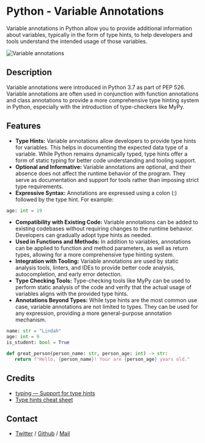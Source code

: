 # Python - Variable Annotations
Variable annotations in Python allow you to provide additional information about variables, typically in the form of type hints, to help developers and tools understand the intended usage of those variables.

![Variable annotations](https://external-preview.redd.it/BBgDROEMSwzPp7gzMaNhep1si6zANHbYHhH8qvttn40.jpg?auto=webp&s=c43d0143bf40c942b948d7fd07ad9adfbddcd82d)

## Description
Variable annotations were introduced in Python 3.7 as part of PEP 526. Variable annotations are often used in conjunction with function annotations and class annotations to provide a more comprehensive type hinting system in Python, especially with the introduction of type-checkers like MyPy.

## Features
 * **Type Hints:** Variable annotations allow developers to provide type hints for variables. This helps in documenting the expected data type of a variable. While Python remains dynamically typed, type hints offer a form of static typing for better code understanding and tooling support.
 * **Optional and Informative:** Variable annotations are optional, and their absence does not affect the runtime behavior of the program. They serve as documentation and support for tools rather than imposing strict type requirements.
 * **Expressive Syntax:** Annotations are expressed using a colon (:) followed by the type hint. For example:
 ```python
 age: int = 19
 ```
 * **Compatibility with Existing Code:** Variable annotations can be added to existing codebases without requiring changes to the runtime behavior. Developers can gradually adopt type hints as needed.
 * **Used in Functions and Methods:** In addition to variables, annotations can be applied to function and method parameters, as well as return types, allowing for a more comprehensive type hinting system.
 * **Integration with Tooling:** Variable annotations are used by static analysis tools, linters, and IDEs to provide better code analysis, autocompletion, and early error detection.
 * **Type Checking Tools:** Type-checking tools like MyPy can be used to perform static analysis of the code and verify that the actual usage of variables aligns with the provided type hints.
 * **Annotations Beyond Types:** While type hints are the most common use case, variable annotations are not limited to types. They can be used for any expression, providing a more general-purpose annotation mechanism.
 
 ```python
 name: str = "Lindah"
 age: int = 9
 is_student: bool = True

 def great_person(person_name: str, person_age: int) -> str:
    return f"Hello, {person_name}! Your are {person_age} years old."
 ```

## Credits
 * [typing — Support for type hints](https://docs.python.org/3/library/typing.html)
 * [Type hints cheat sheet](https://mypy.readthedocs.io/en/latest/cheat_sheet_py3.html)

## Contact
 * [Twitter](https://www.twitter.com/sakhilelindah) / [Github](https://github.com/sakhi-4096) / [Mail](mailto:sakhilelindah@protonmail.com)